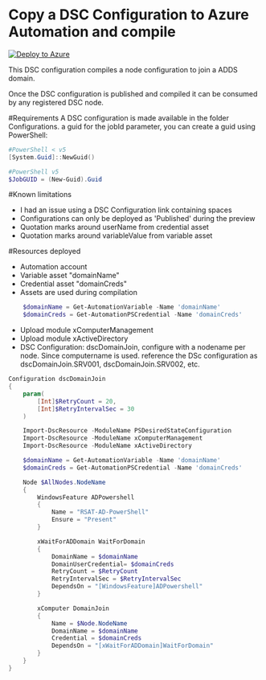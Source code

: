 # Copy a DSC Configuration to Azure Automation and compile

[![Deploy to Azure](http://azuredeploy.net/deploybutton.png)](https://portal.azure.com/#create/Microsoft.Template/uri/https%3a%2f%2fraw.githubusercontent.com%2fbdanse%2fautomation-packs%2fmaster%2f201-Deploy-And-Compile-DSC-Configuration-Credentials%2fazuredeploy.json)

This DSC configuration compiles a node configuration to join a ADDS domain.

Once the DSC configuration is published and compiled it can be consumed by any registered DSC node.

#Requirements
A DSC configuration is made available in the folder Configurations.
a guid for the jobId parameter, you can create a guid using PowerShell:

```PowerShell
#PowerShell < v5
[System.Guid]::NewGuid()

#PowerShell v5
$JobGUID = (New-Guid).Guid

```

#Known limitations

- I had an issue using a DSC Configuration link containing spaces
- Configurations can only be deployed as 'Published' during the preview
- Quotation marks around userName from credential asset
- Quotation marks around variableValue from variable asset

#Resources deployed

- Automation account
- Variable asset "domainName"
- Credential asset "domainCreds"
- Assets are used during compilation

```PowerShell
    $domainName = Get-AutomationVariable -Name 'domainName'
    $domainCreds = Get-AutomationPSCredential -Name 'domainCreds'
```

- Upload module xComputerManagement
- Upload module xActiveDirectory
- DSC Configuration: dscDomainJoin, configure with a nodename per node. Since computername is used.
  reference the DSc configuration as dscDomainJoin.SRV001, dscDomainJoin.SRV002, etc.

```PowerShell
Configuration dscDomainJoin
{
    param(
        [Int]$RetryCount = 20,
        [Int]$RetryIntervalSec = 30
    )

    Import-DscResource -ModuleName PSDesiredStateConfiguration
    Import-DscResource -ModuleName xComputerManagement
    Import-DscResource -ModuleName xActiveDirectory

    $domainName = Get-AutomationVariable -Name 'domainName'
    $domainCreds = Get-AutomationPSCredential -Name 'domainCreds'

    Node $AllNodes.NodeName
    {
        WindowsFeature ADPowershell
        {
            Name = "RSAT-AD-PowerShell"
            Ensure = "Present"
        }

        xWaitForADDomain WaitForDomain
        {
            DomainName = $domainName
            DomainUserCredential= $domainCreds
            RetryCount = $RetryCount
            RetryIntervalSec = $RetryIntervalSec
            DependsOn = "[WindowsFeature]ADPowershell"
        }

        xComputer DomainJoin
        {
            Name = $Node.NodeName
            DomainName = $domainName
            Credential = $domainCreds
            DependsOn = "[xWaitForADDomain]WaitForDomain"
        }
    }
}


```
